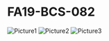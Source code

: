 # FA19-BCS-082
![Picture1](https://user-images.githubusercontent.com/99950150/161411447-f169638a-c9ee-4564-94b2-67bcc1633fc8.jpg)
![Picture2](https://user-images.githubusercontent.com/99950150/161411451-32ea50c9-fafc-4f41-b139-a1fe7339c995.png)
![Picture3](https://user-images.githubusercontent.com/99950150/161411454-bd730b21-2f9f-4586-b6ae-b9c7458cfeb2.png)
